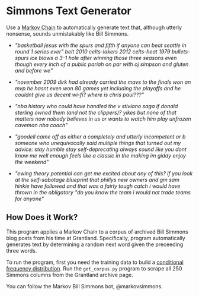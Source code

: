 # Simmons Text Generator

Use a [Markov Chain](https://en.wikipedia.org/wiki/Markov_chain) to automatically generate text that, although utterly nonsense, sounds unmistakably like Bill Simmons.

* _"basketball jesus with the spurs and fifth if anyone can beat seattle in round 1 series ever" belt 2010 celts-lakers 2012 celts-heat 1979 bullets-spurs ice blows a 3-1 hole after winning those three seasons even though every inch of a public pariah on par with oj simpson and gluten and before we"_


* _"november 2009 dirk had already carried the mavs to the finals won an mvp he hasnt even won 80 games yet including the playoffs and he couldnt give us decent wi-fi? where is chris paul???"_


* _"nba history who could have handled the v stiviano saga if donald sterling owned them (and not the clippers)? yikes but none of that matters now nobody believes in us or wants to watch him play unfrozen caveman nba coach"_


* _"goodell came off as either a completely and utterly incompetent or b someone who unequivocally said multiple things that turned out my advice: stay humble stay self-deprecating always sound like you dont know me well enough feels like a classic in the making im giddy enjoy the weekend"_


* _"ewing theory potential can get me excited about any of this? if you look at the self-sabotage blueprint that phillys new owners and gm sam hinkie have followed and that was a fairly tough catch i would have thrown in the obligatory "do you know the team i would not trade teams for anyone"_

## How Does it Work?

This program applies a Markov Chain to a corpus of archived Bill Simmons blog posts from his time at Grantland. Specifically, program automatically generates text by determining a random next word given the preceeding three words.

To run the program, first you need the training data to build a [conditional frequency distribution](https://en.wikipedia.org/wiki/Conditional_probability_distribution). Run the `get_corpus.py` program to scrape all 250 Simmons columns from the Grantland archive page.

You can follow the Markov Bill Simmons bot, @markovsimmons.
